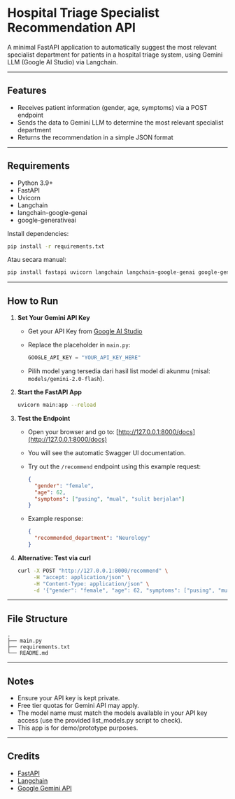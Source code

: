 # Hospital Triage Specialist Recommendation API

A minimal FastAPI application to automatically suggest the most relevant specialist department for patients in a hospital triage system, using Gemini LLM (Google AI Studio) via Langchain.

---

## Features

- Receives patient information (gender, age, symptoms) via a POST endpoint
- Sends the data to Gemini LLM to determine the most relevant specialist department
- Returns the recommendation in a simple JSON format

---

## Requirements

- Python 3.9+
- FastAPI
- Uvicorn
- Langchain
- langchain-google-genai
- google-generativeai

Install dependencies:
```bash
pip install -r requirements.txt
````

Atau secara manual:

```bash
pip install fastapi uvicorn langchain langchain-google-genai google-generativeai
```

---

## How to Run

1. **Set Your Gemini API Key**

   * Get your API Key from [Google AI Studio](https://aistudio.google.com/app/apikey)
   * Replace the placeholder in `main.py`:

     ```python
     GOOGLE_API_KEY = "YOUR_API_KEY_HERE"
     ```
   * Pilih model yang tersedia dari hasil list model di akunmu (misal: `models/gemini-2.0-flash`).

2. **Start the FastAPI App**

   ```bash
   uvicorn main:app --reload
   ```

3. **Test the Endpoint**

   * Open your browser and go to: [http://127.0.0.1:8000/docs](http://127.0.0.1:8000/docs)

   * You will see the automatic Swagger UI documentation.

   * Try out the `/recommend` endpoint using this example request:

     ```json
     {
       "gender": "female",
       "age": 62,
       "symptoms": ["pusing", "mual", "sulit berjalan"]
     }
     ```

   * Example response:

     ```json
     {
       "recommended_department": "Neurology"
     }
     ```

4. **Alternative: Test via curl**

   ```bash
   curl -X POST "http://127.0.0.1:8000/recommend" \
        -H "accept: application/json" \
        -H "Content-Type: application/json" \
        -d '{"gender": "female", "age": 62, "symptoms": ["pusing", "mual", "sulit berjalan"]}'
   ```

---

## File Structure

```
.
├── main.py
├── requirements.txt
└── README.md
```

---

## Notes

* Ensure your API key is kept private.
* Free tier quotas for Gemini API may apply.
* The model name must match the models available in your API key access (use the provided list\_models.py script to check).
* This app is for demo/prototype purposes.

---

## Credits

* [FastAPI](https://fastapi.tiangolo.com/)
* [Langchain](https://python.langchain.com/)
* [Google Gemini API](https://ai.google.dev/)
